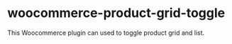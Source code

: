# woocommerce-product-grid-toggle
This Woocommerce plugin can used to toggle product grid and list.
